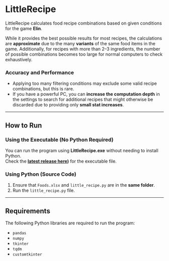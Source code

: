 # LittleRecipe  

LittleRecipe calculates food recipe combinations based on given conditions for the game **Elin**.  

While it provides the best possible results for most recipes, the calculations are **approximate** due to the many **variants** of the same food items in the game. Additionally, for recipes with more than 2–3 ingredients, the number of possible combinations becomes too large for normal computers to check exhaustively.  

### Accuracy and Performance  
- Applying too many filtering conditions may exclude some valid recipe combinations, but this is rare.  
- If you have a powerful PC, you can **increase the computation depth** in the settings to search for additional recipes that might otherwise be discarded due to providing only **small stat increases**.   

---

## **How to Run**  

### **Using the Executable (No Python Required)**  
You can run the program using **LittleRecipe.exe** without needing to install Python.  
Check the **[latest release here](https://github.com/On4ll/LittleRecipe/releases/tag/Latest))** for the executable file.  

### **Using Python (Source Code)**  
1. Ensure that `Foods.xlsx` and `little_recipe.py` are in the **same folder**.  
2. Run the `little_recipe.py` file.  

---

## **Requirements**  
The following Python libraries are required to run the program:  

- `pandas`  
- `numpy`  
- `tkinter`  
- `tqdm`  
- `customtkinter`  
